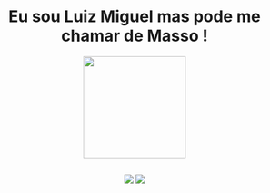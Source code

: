 <h1 align="center">Eu sou Luiz Miguel mas pode me chamar de Masso !</h1>

<div align="center">
<img height="180em" src="https://github-readme-stats.vercel.app/api/top-langs/?username=Masso13&layout=compact&langs_count=7&theme=midnight-purple"/>
</div>

##

<div align="center">
<a href="https://www.youtube.com/channel/UCRkp0oAlOlUYju2lG4fO4JA" target="_blank"><img src="https://img.shields.io/badge/YouTube-FF0000?style=for-the-badge&logo=youtube&logoColor=white" target="_blank"></a>
<a href="https://www.instagram.com/luizmiguelrosa_mg" target="_blank"><img src="https://img.shields.io/badge/Instagram-E4405F?style=for-the-badge&logo=instagram&logoColor=white" target="_blank"></a>
</div>
